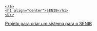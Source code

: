 <p align="center">
    <a href="https://github.com/yiisoft" target="_blank">
        
    </a>
    <h1 align="center">SENIB</h1>
    <br>
</p>

Projeto para criar um sistema para o SENIB
